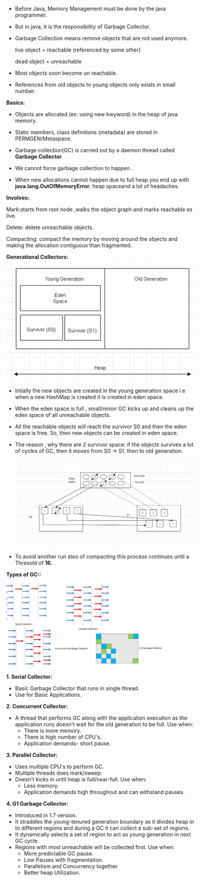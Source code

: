 
* Before Java, Memory Management must be done by the java programmer.
* But in java, it is the responsibility of Garbage Collector.
* Garbage Collection means remove objects that are not used anymore.

    live object = reachable (referenced by some other)
           
    dead object = unreachable

* Most objects soon become un reachable.
* References from old objects to young objects only exists in small number.

**Basics:**

* Objects are allocated (ex: using new kwyword) in the heap of java memory.

* Static members, class definitions (metadata) are stored in PERMGEN/Metaspace.

* Garbage collection(GC) is carried out by a daemon thread called **Garbage Collector**

* We cannot force garbage collection to happen .

* When new allocations cannot happen due to full heap you end up with **java.lang.OutOfMemoryError**. heap spaceand a lot of headaches.

**Involves:**

Mark:starts from root node ,walks the object graph and marks reachable as live.

Delete: delete unreachable objects.

Compacting: compact the memory by moving around the objects and making the allocation contiguous than fragmented.

**Generational Collectors:**
               ![gc.PNG](gc.PNG)

* Intially the new objects are created in the young generation space i.e when a new HashMap is created it is created in eden space.
* When the eden space is full , small/minor GC kicks up and cleans up the eden space of all unreachable objects.
* All the reachable objects will reach the survivor S0 and then the eden space is free. So, then new objects can be created in eden space.
* The reason , why there are 2 survivor space:
  if the objects survives a lot of cycles of GC, then it moves from S0 -> S1. then to old generation.


  ![workingofgc.PNG](workingofgc.PNG)

* To avoid another run steo of compacting this process continues until a Thresold of **16.**


**Types of GC::**

![typesofgc.jpg](typesofgc.jpg)

**1. Serial Collector:**
* Basic Garbage Collector that runs in single thread.
* Use for Basic Applications.

**2. Concurrent Collector:**
* A thread that performs GC along with the application execution as the application runs doesn't wait for the old generation to be full.
  Use when:
  * There is more memory.
  * There is high number of CPU's.
  * Application demands- short pause.

**3. Parallel Collector:**
* Uses multiple CPU's to perform GC. 
* Multiple threads does mark/sweep.
* Doesn't kicks in until heap is full/near-full.
  Use when:
  * Less memory.
  * Application demands high throughout and can withstand pauses.
  
**4. G1 Garbage Collector:**
* Introduced in 1.7 version.
* It straddles the young-tenured generation boundary as it divides heap in to different regions and during a GC it can collect a sub-set of regions.
* It dynamically selects a set of region to act as young generation in next GC cycle.
* Regions with most unreachable will be collected first.
  Use when:
  * More predictable GC pause.
  * Low Pauses with fragmentation.
  * Parallelism and Concurrency together.
  * Better heap Utilization.